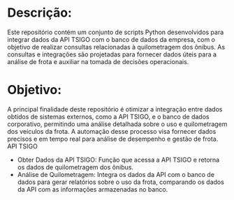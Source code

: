# Descrição:
Este repositório contém um conjunto de scripts Python desenvolvidos para integrar dados da API TSIGO com o banco de dados da empresa, com o objetivo de realizar consultas relacionadas à quilometragem dos ônibus. As consultas e integrações são projetadas para fornecer dados úteis para a análise de frota e auxiliar na tomada de decisões operacionais.

# Objetivo:
A principal finalidade deste repositório é otimizar a integração entre dados obtidos de sistemas externos, como a API TSIGO, e o banco de dados corporativo, permitindo uma análise detalhada sobre o uso e quilometragem dos veículos da frota. A automação desse processo visa fornecer dados precisos e em tempo real para análise de desempenho e gestão de frota.
 API TSIGO 
- Obter Dados da API TSIGO: Função que acessa a API TSIGO e retorna os dados de quilometragem dos ônibus.
- Análise de Quilometragem: Integra os dados da API com o banco de dados para gerar relatórios sobre o uso da frota, comparando os dados da API com as informações armazenadas no banco.